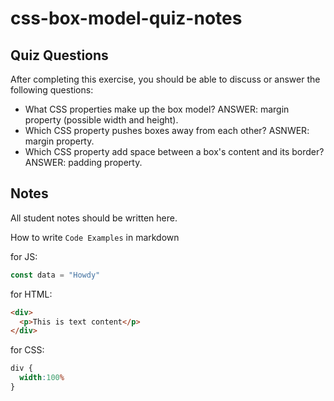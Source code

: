 # css-box-model-quiz-notes

## Quiz Questions

After completing this exercise, you should be able to discuss or answer the following questions:

- What CSS properties make up the box model?
ANSWER: margin property (possible width and height).
- Which CSS property pushes boxes away from each other?
ASNWER: margin property.
- Which CSS property add space between a box's content and its border?
ANSWER: padding property.

## Notes

All student notes should be written here.


How to write `Code Examples` in markdown

for JS:
```javascript
const data = "Howdy"
```

for HTML:
```html
<div>
  <p>This is text content</p>
</div>
```

for CSS:
```css
div {
  width:100%
}
```
